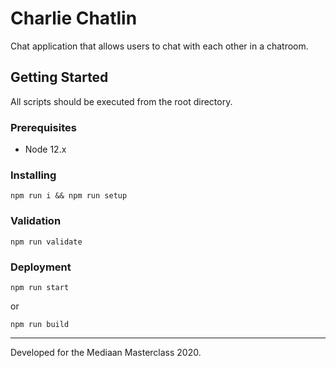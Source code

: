 # Charlie Chatlin

Chat application that allows users to chat with each other in a chatroom. 

## Getting Started

All scripts should be executed from the root directory.

### Prerequisites

- Node 12.x

### Installing

```
npm run i && npm run setup
```

### Validation

```
npm run validate
```

### Deployment

```
npm run start
```
or
```
npm run build
```

---

Developed for the Mediaan Masterclass 2020.

